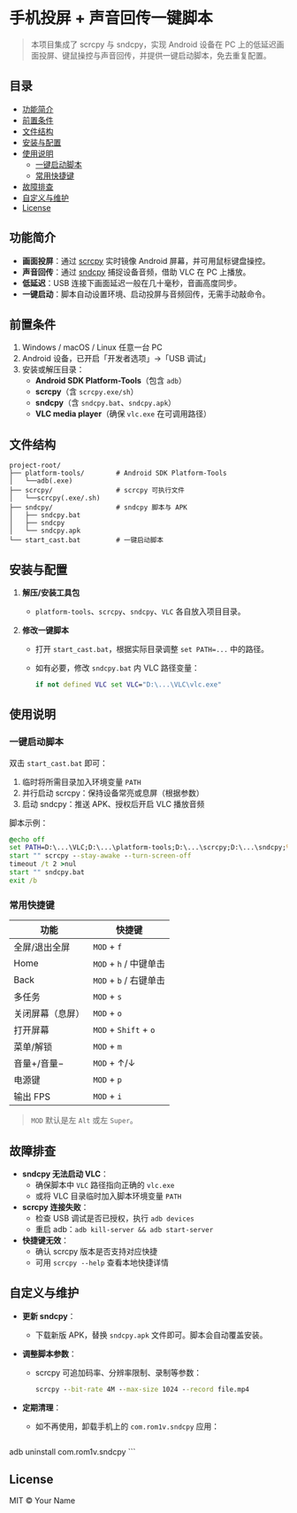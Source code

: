 # 手机投屏 + 声音回传一键脚本

> 本项目集成了 scrcpy 与 sndcpy，实现 Android 设备在 PC 上的低延迟画面投屏、键鼠操控与声音回传，并提供一键启动脚本，免去重复配置。

## 目录

- [功能简介](https://chatgpt.com/c/681e1a31-ba98-8009-88b8-04b160ae70ad#功能简介)
- [前置条件](https://chatgpt.com/c/681e1a31-ba98-8009-88b8-04b160ae70ad#前置条件)
- [文件结构](https://chatgpt.com/c/681e1a31-ba98-8009-88b8-04b160ae70ad#文件结构)
- [安装与配置](https://chatgpt.com/c/681e1a31-ba98-8009-88b8-04b160ae70ad#安装与配置)
- [使用说明](https://chatgpt.com/c/681e1a31-ba98-8009-88b8-04b160ae70ad#使用说明)
  - [一键启动脚本](https://chatgpt.com/c/681e1a31-ba98-8009-88b8-04b160ae70ad#一键启动脚本)
  - [常用快捷键](https://chatgpt.com/c/681e1a31-ba98-8009-88b8-04b160ae70ad#常用快捷键)
- [故障排查](https://chatgpt.com/c/681e1a31-ba98-8009-88b8-04b160ae70ad#故障排查)
- [自定义与维护](https://chatgpt.com/c/681e1a31-ba98-8009-88b8-04b160ae70ad#自定义与维护)
- [License](https://chatgpt.com/c/681e1a31-ba98-8009-88b8-04b160ae70ad#license)

## 功能简介

- **画面投屏**：通过 [scrcpy](https://github.com/Genymobile/scrcpy) 实时镜像 Android 屏幕，并可用鼠标键盘操控。
- **声音回传**：通过 [sndcpy](https://github.com/rom1v/sndcpy) 捕捉设备音频，借助 VLC 在 PC 上播放。
- **低延迟**：USB 连接下画面延迟一般在几十毫秒，音画高度同步。
- **一键启动**：脚本自动设置环境、启动投屏与音频回传，无需手动敲命令。

## 前置条件

1. Windows / macOS / Linux 任意一台 PC
2. Android 设备，已开启「开发者选项」->「USB 调试」
3. 安装或解压目录：
   - **Android SDK Platform-Tools**（包含 `adb`）
   - **scrcpy**（含 `scrcpy.exe/sh`）
   - **sndcpy**（含 `sndcpy.bat`、`sndcpy.apk`）
   - **VLC media player**（确保 `vlc.exe` 在可调用路径）

## 文件结构

```text
project-root/
├── platform-tools/        # Android SDK Platform-Tools
│	└──adb(.exe)		
├── scrcpy/                # scrcpy 可执行文件
│   └──scrcpy(.exe/.sh)		
├── sndcpy/                # sndcpy 脚本与 APK
│   ├── sndcpy.bat
│   ├── sndcpy
│   └── sndcpy.apk
└── start_cast.bat         # 一键启动脚本
```

## 安装与配置

1. **解压/安装工具包**

   - `platform-tools`、`scrcpy`、`sndcpy`、`VLC` 各自放入项目目录。

2. **修改一键脚本**

   - 打开 `start_cast.bat`，根据实际目录调整 `set PATH=...` 中的路径。

   - 如有必要，修改 `sndcpy.bat` 内 VLC 路径变量：

     ```bat
     if not defined VLC set VLC="D:\...\VLC\vlc.exe"
     ```

## 使用说明

### 一键启动脚本

双击 `start_cast.bat` 即可：

1. 临时将所需目录加入环境变量 `PATH`
2. 并行启动 scrcpy：保持设备常亮或息屏（根据参数）
3. 启动 sndcpy：推送 APK、授权后开启 VLC 播放音频

脚本示例：

```bat
@echo off
set PATH=D:\...\VLC;D:\...\platform-tools;D:\...\scrcpy;D:\...\sndcpy;%PATH%
start "" scrcpy --stay-awake --turn-screen-off
timeout /t 2 >nul
start "" sndcpy.bat
exit /b
```

### 常用快捷键

| 功能             | 快捷键                 |
| ---------------- | ---------------------- |
| 全屏/退出全屏    | `MOD` + `f`            |
| Home             | `MOD` + `h` / 中键单击 |
| Back             | `MOD` + `b` / 右键单击 |
| 多任务           | `MOD` + `s`            |
| 关闭屏幕（息屏） | `MOD` + `o`            |
| 打开屏幕         | `MOD` + `Shift` + `o`  |
| 菜单/解锁        | `MOD` + `m`            |
| 音量+/音量−      | `MOD` + ↑/↓            |
| 电源键           | `MOD` + `p`            |
| 输出 FPS         | `MOD` + `i`            |

> `MOD` 默认是左 `Alt` 或左 `Super`。

## 故障排查

- **sndcpy 无法启动 VLC**：
  - 确保脚本中 `VLC` 路径指向正确的 `vlc.exe`
  - 或将 VLC 目录临时加入脚本环境变量 `PATH`
- **scrcpy 连接失败**：
  - 检查 USB 调试是否已授权，执行 `adb devices`
  - 重启 adb：`adb kill-server && adb start-server`
- **快捷键无效**：
  - 确认 scrcpy 版本是否支持对应快捷
  - 可用 `scrcpy --help` 查看本地快捷详情

## 自定义与维护

- **更新 sndcpy**：

  - 下载新版 APK，替换 `sndcpy.apk` 文件即可。脚本会自动覆盖安装。

- **调整脚本参数**：

  - scrcpy 可追加码率、分辨率限制、录制等参数：

    ```bat
    scrcpy --bit-rate 4M --max-size 1024 --record file.mp4
    ```

- **定期清理**：

  - 如不再使用，卸载手机上的 `com.rom1v.sndcpy` 应用：

    ```bash
    
    ```

adb uninstall com.rom1v.sndcpy
 \```

## License

MIT © Your Name